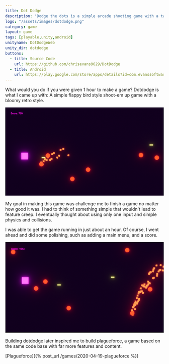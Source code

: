 ```yaml
---
title: Dot Dodge
description: "Dodge the dots is a simple arcade shooting game with a twist: You must stay in the air as gravity pulls you downwards and avoid crashing into the dots!"
logo: "/assets/images/dotdodge.png"
category: game
layout: game
tags: [playable,unity,android]
unityname: DotDodgeWeb
unity_dir: dotdodge
buttons:
  - title: Source Code
    url: https://github.com/chrisevans9629/DotDodge
  - title: Android
    url: https://play.google.com/store/apps/details?id=com.evanssoftware.dotdodge
---
```


What would you do if you were given 1 hour to make a game?  Dotdodge is what I came up with:  A simple flappy bird style shoot-em up game with a bloomy retro style.

![](/assets/images/dotdodge1.png)

My goal in making this game was challenge me to finish a game no matter how good it was.  I had to think of something simple that wouldn't lead to feature creep.  I eventually thought about using only one input and simple physics and collisions.

I was able to get the game running in just about an hour.  Of course, I went ahead and did some polishing, such as adding a main menu, and a score.

![](/assets/images/dotdodge2.png)

Building dotdodge later inspired me to build plagueforce, a game based on the same code base with far more features and content.

[Plagueforce]({% post_url /games/2020-04-19-plagueforce %})